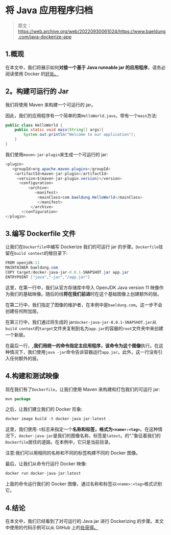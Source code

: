 # 将 Java 应用程序归档

> 原文：<https://web.archive.org/web/20220930061024/https://www.baeldung.com/java-dockerize-app>

## 1.概观

在本文中，我们将展示如何**对接一个基于 Java runnable jar 的应用程序**。请务必阅读使用 Docker 的[好处。](https://web.archive.org/web/20220919052435/https://apiumhub.com/tech-blog-barcelona/top-benefits-using-docker/)

## 2。构建可运行的 Jar

我们将使用 Maven 来构建一个可运行的 jar。

因此，我们的应用程序有一个简单的类`HelloWorld.java`，带有一个`main`方法:

```java
public class HelloWorld {
    public static void main(String[] args){
        System.out.println("Welcome to our application");
    }
}
```

我们使用`maven-jar-plugin`来生成一个可运行的 jar:

```java
<plugin>
   <groupId>org.apache.maven.plugins</groupId>
    <artifactId>maven-jar-plugin</artifactId>
     <version>${maven-jar-plugin.version}</version>             
      <configuration>
          <archive>
             <manifest>
              <mainClass>com.baeldung.HelloWorld</mainClass>
              </manifest>
           </archive>
       </configuration>
</plugin>
```

## 3.编写 Dockerfile 文件

让我们在`Dockerfile`中编写 Dockerize 我们的可运行 jar 的步骤。`Dockerfile`驻留在`build context`的根目录下:

```java
FROM openjdk:11
MAINTAINER baeldung.com
COPY target/docker-java-jar-0.0.1-SNAPSHOT.jar app.jar
ENTRYPOINT ["java","-jar","/app.jar"]
```

这里，在第一行中，我们从官方存储库中导入 OpenJDK Java version 11 映像作为我们的基础映像。随后的线**将在我们前进**时在这个基础图像上创建额外的层。

在第二行中，我们指定了图像的维护者，在本例中是`baeldung.com`。这一步不会创建任何附加层。

在第三行中，我们通过将生成的 jar`docker-java-jar-0.0.1-SNAPSHOT.jar`从`build context`的`target`文件夹复制到名为`app.jar`的容器的`root`文件夹中来创建一个新层。

在最后一行，**,我们用统一的命令指定主应用程序，该命令为这个图像**执行。在这种情况下，我们使用`java -jar`命令告诉容器运行`app.jar`。此外，这一行没有引入任何额外的层。

## 4.构建和测试映像

现在我们有了`Dockerfile`，让我们使用 Maven 来构建和打包我们的可运行 jar:

```java
mvn package
```

之后，让我们建立我们的 Docker 形象:

```java
docker image build -t docker-java-jar:latest .
```

这里，我们使用`-t`标志来指定一个**名称和标签，格式为`<name>:<tag>`**。在这种情况下，`docker-java-jar`是我们的图像名称，标签是`latest`。的“.”象征着我们的`Dockerfile`居住的道路。在本例中，它只是当前目录。

注意:我们可以用相同的名称和不同的标签构建不同的 Docker 图像。

最后，让我们从命令行运行 Docker 映像:

```java
docker run docker-java-jar:latest
```

上面的命令运行我们的 Docker 图像，通过名称和标签以`<name>:<tag>`格式识别它。

## 4.结论

在本文中，我们已经看到了对可运行的 Java jar 进行 Dockerizing 的步骤。本文中使用的代码示例可以从 GitHub 上的[处获得。](https://web.archive.org/web/20220919052435/https://github.com/eugenp/tutorials/tree/master/docker-modules/docker-java-jar)